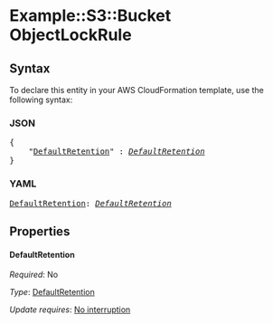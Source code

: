 # Example::S3::Bucket ObjectLockRule

## Syntax

To declare this entity in your AWS CloudFormation template, use the following syntax:

### JSON

<pre>
{
    "<a href="#defaultretention" title="DefaultRetention">DefaultRetention</a>" : <i><a href="defaultretention.md">DefaultRetention</a></i>
}
</pre>

### YAML

<pre>
<a href="#defaultretention" title="DefaultRetention">DefaultRetention</a>: <i><a href="defaultretention.md">DefaultRetention</a></i>
</pre>

## Properties

#### DefaultRetention

_Required_: No

_Type_: <a href="defaultretention.md">DefaultRetention</a>

_Update requires_: [No interruption](https://docs.aws.amazon.com/AWSCloudFormation/latest/UserGuide/using-cfn-updating-stacks-update-behaviors.html#update-no-interrupt)

